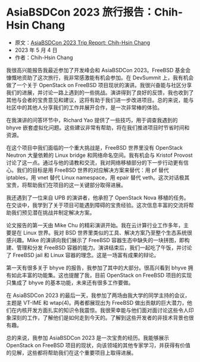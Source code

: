 # AsiaBSDCon 2023 旅行报告：Chih-Hsin Chang

- 原文：[AsiaBSDCon 2023 Trip Report: Chih-Hsin Chang](https://freebsdfoundation.org/blog/asiabsdcon-2023-trip-report/)
- 2023 年 5 月 4 日
- 作者：Chih-Hsin Chang


我很高兴能报告我最近参加了开发峰会和 AsiaBSDCon 2023。FreeBSD 基金会慷慨地资助了这次旅行，我非常感激能有机会参加。在 DevSummit 上，我有机会做了一个关于 OpenStack on FreeBSD 项目现状的演讲。我很兴奋能与社区分享我们的进展，并讨论一路上遇到的一些挑战。演讲得到了良好的反馈，我也收到了其他与会者的宝贵意见和建议，这将有助于我们进一步改进项目。总的来说，能与社区中的其他人分享我们的工作并展开合作，是一次非常棒的体验。

在我演讲的问答环节中，Richard Yao 提供了一些技巧，用于调查我遇到的 bhyve 嵌套虚拟化问题。这些建议非常有帮助，将在我们推进项目时节省时间和资源。

在这个项目中我们面临的一个重大挑战是，FreeBSD 世界里没有 OpenStack Neutron 大量依赖的 Linux bridge 和网络命名空间。我有机会与 Kristof Provost 讨论了这一点。通过与他的请教和交流，我对网络移植部分的下一步行动更有信心。我们的目标是用 FreeBSD 世界的对应解决方案来替代：用 pf 替代 iptables，用 vnet 替代 Linux namespace，用 epair 替代 veth。这次对话极其宝贵，将帮助我们在项目的这一关键部分取得进展。

我还遇到了一位来自 UPB 的演讲者，他承担了 OpenStack Nova 移植的任务。在交谈中，我学到了关于项目可能遇到障碍的宝贵经验。这次信息丰富的交流将帮助我们预见潜在挑战并制定解决方案。

论文报告的第一天由 Mike Chu 的精彩演讲开始。我在云计算行业工作多年，主要是在 Linux 世界。我对 BSD 世界里类似的工具、解决方案乃至整个生态系统很感兴趣。Mike 的演讲向我们展示了 FreeBSD 容器生态中缺失的一块拼图，即构建、管理和分发 FreeBSD 容器的能力。演讲结束后，我们一起吃了午饭，并讨论了 FreeBSD jail 和 Linux 容器的理念。这是一场富有成果的辩论。

第一天有很多关于 bhyve 的报告，我参加了其中的大部分。很高兴看到 bhyve 拥有如此丰富的功能集。这也提醒了我，目前 OpenStack on FreeBSD 项目的实现只集成了 bhyve 的基本功能，未来还有很多工作要做。

在 AsiaBSDCon 2023 的最后一天，我参加了两场由我大学的同学主持的会议，主题是 VT-IME 和 wtap(4)。两者都展现出为 FreeBSD 做出贡献的巨大潜力，他们在内核开发方面扎实的知识令我震惊。我很荣幸能与他们面对面讨论这些令人印象深刻的工作，了解他们是如何走到今天的。了解到这些开发者的非技术背景也很有趣。

总的来说，我参加 AsiaBSDCon 2023 是一次宝贵的经历。我能够展示 OpenStack on FreeBSD 项目的现状，向该领域的其他专家学习，并获得有价值的见解，这些都将帮助我们在这个重要项目上取得进展。
